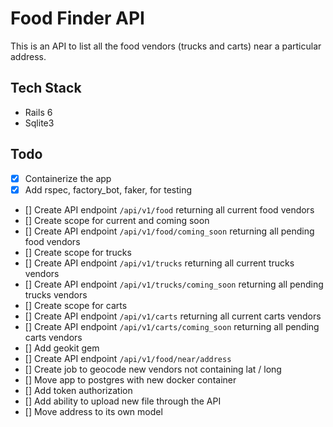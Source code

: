 # Food Finder API

This is an API to list all the food vendors (trucks and carts) near a particular address.

## Tech Stack

- Rails 6
- Sqlite3

## Todo

- [x] Containerize the app
- [x] Add rspec, factory_bot, faker, for testing
- [] Create API endpoint `/api/v1/food` returning all current food vendors
- [] Create scope for current and coming soon
- [] Create API endpoint `/api/v1/food/coming_soon` returning all pending food vendors
- [] Create scope for trucks
- [] Create API endpoint `/api/v1/trucks` returning all current trucks vendors
- [] Create API endpoint `/api/v1/trucks/coming_soon` returning all pending trucks vendors
- [] Create scope for carts
- [] Create API endpoint `/api/v1/carts` returning all current carts vendors
- [] Create API endpoint `/api/v1/carts/coming_soon` returning all pending carts vendors
- [] Add geokit gem
- [] Create API endpoint `/api/v1/food/near/address`
- [] Create job to geocode new vendors not containing lat / long
- [] Move app to postgres with new docker container
- [] Add token authorization
- [] Add ability to upload new file through the API
- [] Move address to its own model
